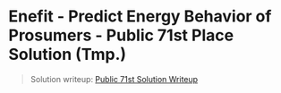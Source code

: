 # Enefit - Predict Energy Behavior of Prosumers - Public 71st Place Solution (Tmp.)
> Solution writeup: [Public 71st Solution Writeup](https://www.kaggle.com/competitions/predict-energy-behavior-of-prosumers/discussion/472598)

